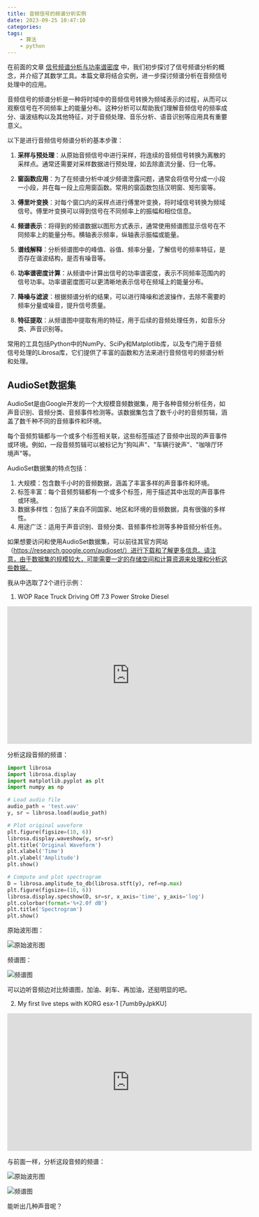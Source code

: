 ```yaml
---
title: 音频信号的频谱分析实例
date: 2023-09-25 10:47:10
categories:
tags:
    - 算法
    - python
---
```


在前面的文章 [信号频谱分析与功率谱密度](https://mp.weixin.qq.com/s?__biz=MzA3NzMyNTIyOA==&mid=2651481865&idx=1&sn=1166e0c05ee61a4366d82aae83a9dc38&chksm=84ad71cab3daf8dcc0ef521a4d1a6e6266d2df4561c48579bdd0f65693ae6fdb9347604971e9#rd) 中，我们初步探讨了信号频谱分析的概念，并介绍了其数学工具。本篇文章将结合实例，进一步探讨频谱分析在音频信号处理中的应用。

音频信号的频谱分析是一种将时域中的音频信号转换为频域表示的过程，从而可以观察信号在不同频率上的能量分布。这种分析可以帮助我们理解音频信号的频率成分、谐波结构以及其他特征，对于音频处理、音乐分析、语音识别等应用具有重要意义。

以下是进行音频信号频谱分析的基本步骤：

1. **采样与预处理**：从原始音频信号中进行采样，将连续的音频信号转换为离散的采样点。通常还需要对采样数据进行预处理，如去除直流分量、归一化等。

2. **窗函数应用**：为了在频谱分析中减少频谱泄露问题，通常会将信号分成一小段一小段，并在每一段上应用窗函数。常用的窗函数包括汉明窗、矩形窗等。

3. **傅里叶变换**：对每个窗口内的采样点进行傅里叶变换，将时域信号转换为频域信号。傅里叶变换可以得到信号在不同频率上的振幅和相位信息。

1. **频谱表示**：将得到的频谱数据以图形方式表示，通常使用频谱图显示信号在不同频率上的能量分布。横轴表示频率，纵轴表示振幅或能量。

2. **谱线解释**：分析频谱图中的峰值、谷值、频率分量，了解信号的频率特征，是否存在谐波结构，是否有噪音等。

3. **功率谱密度计算**：从频谱中计算出信号的功率谱密度，表示不同频率范围内的信号功率。功率谱密度图可以更清晰地表示信号在频域上的能量分布。

4. **降噪与滤波**：根据频谱分析的结果，可以进行降噪和滤波操作，去除不需要的频率分量或噪音，提升信号质量。

5. **特征提取**：从频谱图中提取有用的特征，用于后续的音频处理任务，如音乐分类、声音识别等。

<!-- more -->

常用的工具包括Python中的NumPy、SciPy和Matplotlib库，以及专门用于音频信号处理的Librosa库，它们提供了丰富的函数和方法来进行音频信号的频谱分析和处理。

## AudioSet数据集

AudioSet是由Google开发的一个大规模音频数据集，用于各种音频分析任务，如声音识别、音频分类、音频事件检测等。该数据集包含了数千小时的音频剪辑，涵盖了数千种不同的音频事件和环境。

每个音频剪辑都与一个或多个标签相关联，这些标签描述了音频中出现的声音事件或环境。例如，一段音频剪辑可以被标记为"狗叫声"、"车辆行驶声"、"咖啡厅环境声"等。

AudioSet数据集的特点包括：

1. 大规模：包含数千小时的音频数据，涵盖了丰富多样的声音事件和环境。
2. 标签丰富：每个音频剪辑都有一个或多个标签，用于描述其中出现的声音事件或环境。
3. 数据多样性：包括了来自不同国家、地区和环境的音频数据，具有很强的多样性。
4. 用途广泛：适用于声音识别、音频分类、音频事件检测等多种音频分析任务。

如果想要访问和使用AudioSet数据集，可以前往其官方网站（https://research.google.com/audioset/）进行下载和了解更多信息。请注意，由于数据集的规模较大，可能需要一定的存储空间和计算资源来处理和分析这些数据。

我从中选取了2个进行示例：

1. WOP Race Truck Driving Off 7.3 Power Stroke Diesel

<iframe width="560" height="315" src="https://www.youtube.com/embed/-47nPCeukVc" title="YouTube video player" frameborder="0" allow="accelerometer; autoplay; clipboard-write; encrypted-media; gyroscope; picture-in-picture; web-share" allowfullscreen></iframe>

分析这段音频的频谱：

```python
import librosa
import librosa.display
import matplotlib.pyplot as plt
import numpy as np

# Load audio file
audio_path = 'test.wav'
y, sr = librosa.load(audio_path)

# Plot original waveform
plt.figure(figsize=(10, 6))
librosa.display.waveshow(y, sr=sr)
plt.title('Original Waveform')
plt.xlabel('Time')
plt.ylabel('Amplitude')
plt.show()

# Compute and plot spectrogram
D = librosa.amplitude_to_db(librosa.stft(y), ref=np.max)
plt.figure(figsize=(10, 6))
librosa.display.specshow(D, sr=sr, x_axis='time', y_axis='log')
plt.colorbar(format='%+2.0f dB')
plt.title('Spectrogram')
plt.show()
```

原始波形图：

![原始波形图](https://imgs.boringhex.top/blog/20230822213121.png)

频谱图：

![频谱图](https://imgs.boringhex.top/blog/20230822213204.png)

可以边听音频边对比频谱图，加油、刹车、再加油，还挺明显的吧。

2. My first live steps with KORG esx-1 [7umb9yJpkKU]

<iframe width="560" height="315" src="https://www.youtube.com/embed/7umb9yJpkKU" title="YouTube video player" frameborder="0" allow="accelerometer; autoplay; clipboard-write; encrypted-media; gyroscope; picture-in-picture; web-share" allowfullscreen></iframe>

与前面一样，分析这段音频的频谱：

![原始波形图](https://imgs.boringhex.top/blog/20230822215221.png)

![频谱图](https://imgs.boringhex.top/blog/20230822215255.png)

能听出几种声音呢？
